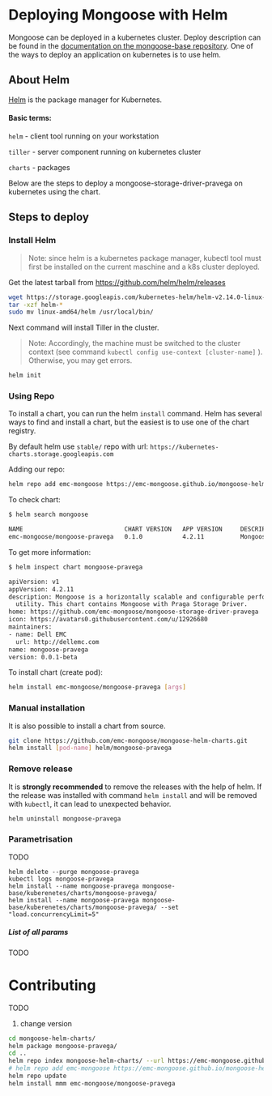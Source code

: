 # Deploying Mongoose with Helm

Mongoose can be deployed in a kubernetes cluster. Deploy description can be found in the [documentation on the mongoose-base repository](https://github.com/emc-mongoose/mongoose-base/tree/master/doc/deployment#kubernetes).
One of the ways to deploy an application on kubernetes is to use helm.

## About Helm

[Helm](https://helm.sh/docs/) is the package manager for Kubernetes. 

#### Basic terms:

`helm` - client tool running on your workstation

`tiller` - server component running on kubernetes cluster

`charts` - packages

Below are the steps to deploy a mongoose-storage-driver-pravega on kubernetes using the chart.

## Steps to deploy
### Install Helm

>Note: since helm is a kubernetes package manager, kubectl tool must first be installed on the current maschine and a k8s cluster deployed.

Get the latest tarball from https://github.com/helm/helm/releases

```bash
wget https://storage.googleapis.com/kubernetes-helm/helm-v2.14.0-linux-amd64.tar.gz
tar -xzf helm-*
sudo mv linux-amd64/helm /usr/local/bin/
```
Next command will install Tiller in the cluster. 
>Note: Accordingly, the machine must be switched to the cluster context (see command `kubectl config use-context [cluster-name]` ). Otherwise, you may get errors.
```bash
helm init
```

### Using Repo

To install a chart, you can run the helm `install` command. Helm has several ways to find and install a chart, but the easiest is to use one of the chart registry.

By default helm use `stable/` repo with url: `https://kubernetes-charts.storage.googleapis.com`

Adding our repo:

```bash
helm repo add emc-mongoose https://emc-mongoose.github.io/mongoose-helm-charts/
```
To check chart:
```bash
$ helm search mongoose

NAME                            CHART VERSION   APP VERSION     DESCRIPTION
emc-mongoose/mongoose-pravega   0.1.0           4.2.11          Mongoose is a horizontally scalable and configurable perf...
```
To get more information:
```bash
$ helm inspect chart mongoose-pravega

apiVersion: v1
appVersion: 4.2.11
description: Mongoose is a horizontally scalable and configurable performance testing
  utility. This chart contains Mongoose with Praga Storage Driver.
home: https://github.com/emc-mongoose/mongoose-storage-driver-pravega
icon: https://avatars0.githubusercontent.com/u/12926680
maintainers:
- name: Dell EMC
  url: http://dellemc.com
name: mongoose-pravega
version: 0.0.1-beta
```
To install chart (create pod):
```bash
helm install emc-mongoose/mongoose-pravega [args]
```

### Manual installation

It is also possible to install a chart from source.

```bash
git clone https://github.com/emc-mongoose/mongoose-helm-charts.git
helm install [pod-name] helm/mongoose-pravega
```

### Remove release

It is **strongly recommended** to remove the releases with the help of helm. If the release was installed with command `helm install` and will be removed with `kubectl`, it can lead to unexpected behavior.

```bash
helm uninstall mongoose-pravega
```

### Parametrisation
TODO
```
helm delete --purge mongoose-pravega
kubectl logs mongoose-pravega
helm install --name mongoose-pravega mongoose-base/kuberenetes/charts/mongoose-pravega/
helm install --name mongoose-pravega mongoose-base/kuberenetes/charts/mongoose-pravega/ --set "load.concurrencyLimit=5"
```

##### List of all params

TODO

# Contributing
TODO
1) change version
```bash
cd mongoose-helm-charts/
helm package mongoose-pravega/
cd ..
helm repo index mongoose-helm-charts/ --url https://emc-mongoose.github.io/mongoose-helm-charts/
# helm repo add emc-mongoose https://emc-mongoose.github.io/mongoose-helm-charts/ 
helm repo update
helm install mmm emc-mongoose/mongoose-pravega
```

